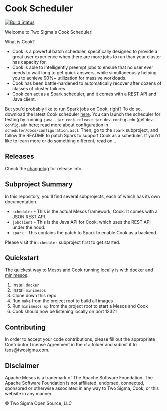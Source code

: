 # Cook Scheduler

[![Build Status](https://travis-ci.org/twosigma/Cook.svg)](https://travis-ci.org/twosigma/Cook)

Welcome to Two Sigma's Cook Scheduler!

What is Cook?

- Cook is a powerful batch scheduler, specifically designed to provide a great user experience when there are more jobs to run than your cluster has capacity for.
- Cook is able to intelligently preempt jobs to ensure that no user ever needs to wait long to get quick answers, while simultaneously helping you to achieve 90%+ utilization for massive workloads.
- Cook has been battle-hardened to automatically recover after dozens of classes of cluster failures.
- Cook can act as a Spark scheduler, and it comes with a REST API and Java client.

But you'd probably like to run Spark jobs on Cook, right?
To do so, download the latest Cook scheduler [here](https://github.com/twosigma/Cook/releases).
You can launch the scheduler for testing by running `java -jar cook-release.jar dev-config.edn` (get `dev-config.edn` [here](https://github.com/twosigma/Cook/blob/master/scheduler/dev-config.edn); read more about configuration in `scheduler/docs/configuration.asc`).
Then, go to the `spark` subproject, and follow the README to patch Spark to support Cook as a scheduler.
If you'd like to learn more or do something different, read on...

## Releases 

Check the [changelog](CHANGELOG.md) for release info.

## Subproject Summary

In this repository, you'll find several subprojects, each of which has its own documentation.

* `scheduler` - This is the actual Mesos framework, Cook. It comes with a JSON REST API.
* `jobclient` - This is the Java API for Cook, which uses the REST API under the hood.
* `spark` - This contains the patch to Spark to enable Cook as a backend.

Please visit the `scheduler` subproject first to get started.

## Quickstart

The quickest way to Mesos and Cook running locally is with [docker](https://www.docker.com/) and [minimesos](https://minimesos.org/). 

1. Install `docker`
2. Install `minimesos`
3. Clone down this repo
4. Run `make` from the project root to build all images
5. Run `minimesos up` from the project root to start a Mesos and Cook
6. Cook should now be listening locally on port 12321

## Contributing

In order to accept your code contributions, please fill out the appropriate Contributor License Agreement in the `cla` folder and submit it to tsos@twosigma.com.

## Disclaimer

Apache Mesos is a trademark of The Apache Software Foundation. The Apache Software Foundation is not affiliated, endorsed, connected, sponsored or otherwise associated in any way to Two Sigma, Cook, or this website in any manner.

© Two Sigma Open Source, LLC

